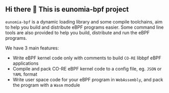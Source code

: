 ## Hi there 👋 This is eunomia-bpf project


`eunomia-bpf` is a dynamic loading library and some compile toolchains, aim to help you build and distribute eBPF programs easier. Some command line tools are also provided to help you build, distribute and run the eBPF programs.

We have 3 main features:

- Write eBPF kernel code only with comments to build `CO-RE` libbpf eBPF applications
- Compile and pack CO-RE eBPF kernel code to a config file, eg. `JSON` or `YAML` format
- Write user space code for your eBPF program in `WebAssembly`, and  pack the program with a `Wasm` module
